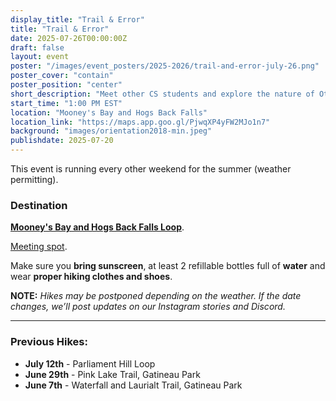 ```yaml
---
display_title: "Trail & Error"
title: "Trail & Error"
date: 2025-07-26T00:00:00Z
draft: false
layout: event
poster: "/images/event_posters/2025-2026/trail-and-error-july-26.png"
poster_cover: "contain"
poster_position: "center"
short_description: "Meet other CS students and explore the nature of Ottawa-Gatineau!"
start_time: "1:00 PM EST"
location: "Mooney's Bay and Hogs Back Falls"
location_link: "https://maps.app.goo.gl/PjwqXP4yFW2MJo1n7"
background: "images/orientation2018-min.jpeg"
publishdate: 2025-07-20
---
```

This event is running every other weekend for the summer (weather permitting).
### Destination
[**Mooney's Bay and Hogs Back Falls Loop**](https://www.alltrails.com/trail/canada/ontario/mooney-s-bay-walk?u=m&sh=pyqp4t).

[Meeting spot](https://maps.app.goo.gl/gAW4BkhVAGt31prb8).

Make sure you **bring sunscreen**, at least 2 refillable bottles full of **water** and wear **proper hiking clothes and shoes**.

**NOTE:** *Hikes may be postponed depending on the weather. If the date changes, we’ll post updates on our Instagram stories and Discord.*

---

### Previous Hikes:
- **July 12th** - Parliament Hill Loop
- **June 29th** - Pink Lake Trail, Gatineau Park
- **June 7th** - Waterfall and Laurialt Trail, Gatineau Park